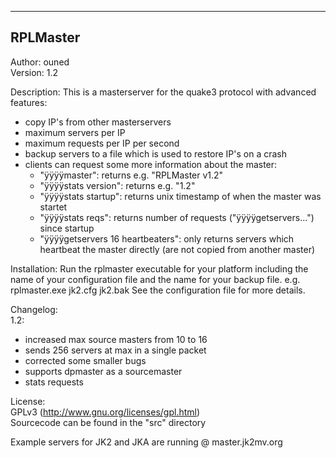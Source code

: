 ---------------------------------------------
RPLMaster
---------------------------------------------

Author: ouned  
Version: 1.2

Description:
This is a masterserver for the quake3 protocol with advanced features:
- copy IP's from other masterservers
- maximum servers per IP
- maximum requests per IP per second
- backup servers to a file which is used to restore IP's on a crash
- clients can request some more information about the master:
    - "ÿÿÿÿmaster": returns e.g. "RPLMaster v1.2"
    - "ÿÿÿÿstats version": returns e.g. "1.2"
    - "ÿÿÿÿstats startup": returns unix timestamp of when the master was startet
    - "ÿÿÿÿstats reqs":    returns number of requests ("ÿÿÿÿgetservers...") since startup
    - "ÿÿÿÿgetservers 16 heartbeaters": only returns servers which heartbeat the master directly (are not copied from another master)

Installation:
Run the rplmaster executable for your platform including the name of your configuration file and the name for your backup file.
e.g. rplmaster.exe jk2.cfg jk2.bak
See the configuration file for more details.

Changelog:  
1.2:
- increased max source masters from 10 to 16
- sends 256 servers at max in a single packet
- corrected some smaller bugs
- supports dpmaster as a sourcemaster
- stats requests

License:  
GPLv3 (http://www.gnu.org/licenses/gpl.html)  
Sourcecode can be found in the "src" directory


Example servers for JK2 and JKA are running @ master.jk2mv.org
